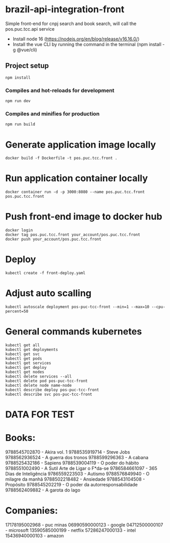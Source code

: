 # brazil-api-integration-front

Simple front-end for cnpj search and book search, will call the pos.puc.tcc.api service

- Install node 16 (https://nodejs.org/en/blog/release/v16.16.0/)
- Install the vue CLI by running the command in the terminal (npm install -g @vue/cli)

## Project setup
```
npm install
```

### Compiles and hot-reloads for development
```
npm run dev
```

### Compiles and minifies for production
```
npm run build
```


# Generate application image locally
    docker build -f Dockerfile -t pos.puc.tcc.front .

# Run application container locally
    docker container run -d -p 3000:8080 --name pos.puc.tcc.front pos.puc.tcc.front

# Push front-end image to docker hub
	docker login
	docker tag pos.puc.tcc.front your_account/pos.puc.tcc.front
	docker push your_account/pos.puc.tcc.front

# Deploy
	kubectl create -f front-deploy.yaml
	
# Adjust auto scalling
	kubectl autoscale deployment pos-puc-tcc-front --min=1 --max=10 --cpu-percent=50

# General commands kubernetes
	kubectl get all
	kubectl get deployments
	kubectl get svc
	kubectl get pods
	kubectl get services
	kubectl get deploy
	kubectl get nodes		
	kubectl delete services --all
	kubectl delete pod pos-puc-tcc-front
	kubectl delete node name-node
	kubectl describe deploy pos-puc-tcc-front
	kubectl describe svc pos-puc-tcc-front

# DATA FOR TEST

# Books: 
9788545702870 - Akira vol. 1
9788535919714 - Steve Jobs
9788562936524 - A guerra dos tronos
9788599296363 - A cabana
9788525432186 - Sapiens
9788539004119 - O poder do hábito
9788551002490 - A Sutil Arte de Ligar o F*da-se
9786584661097 - 365 Dias de Inteligência
9786559223503 - Autismo
9788576849940 - O milagre da manhã 
9788502218482 - Ansiedade
9788543104508 - Propósito
9788545202219 - O poder da autorresponsabilidade 
9788562409882 - A garota do lago

# Companies:
17178195002968 - puc minas
06990590000123 - google
04712500000107 - microsoft
13590585000199 - netflix
57286247000133 - intel
15436940000103 - amazon
